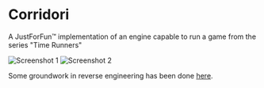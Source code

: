 Corridori
=========

A JustForFun™ implementation of an engine capable to run a game from the series "Time Runners"

![Screenshot 1](http://homeoftheunderdogs.net/games/t/trunners1/trunners1.jpg) ![Screenshot 2](https://i.ytimg.com/vi/DnZnpllF5G4/hqdefault.jpg)

Some groundwork in reverse engineering has been done [here](https://github.com/biappi/timerunners).

